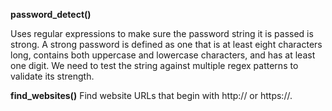 **password_detect()**

Uses regular expressions to make sure the password string it is passed is strong. A strong password is defined as one that is at least eight characters long, contains both uppercase and lowercase characters, and has at least one  digit. We need to test the string against multiple regex patterns to validate its strength.

**find_websites()** Find website URLs that begin with http:// or https://.
